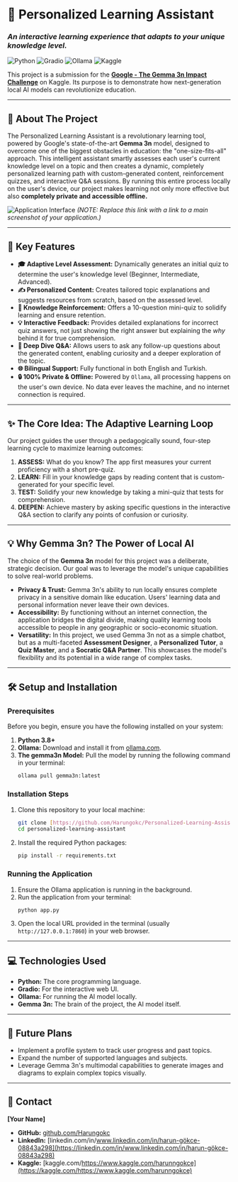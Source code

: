 # 🧠 Personalized Learning Assistant

### *An interactive learning experience that adapts to your unique knowledge level.*

![Python](https://img.shields.io/badge/Python-3.8%2B-blue?style=for-the-badge&logo=python)
![Gradio](https://img.shields.io/badge/Gradio-4.31-orange?style=for-the-badge)
![Ollama](https://img.shields.io/badge/Ollama-Local%20AI-lightgrey?style=for-the-badge)
![Kaggle](https://img.shields.io/badge/Kaggle-Gemma%203n%20Challenge-blue?style=for-the-badge&logo=kaggle)

This project is a submission for the **[Google - The Gemma 3n Impact Challenge](https://www.kaggle.com/competitions/google-gemma-3n-hackathon)** on Kaggle. Its purpose is to demonstrate how next-generation local AI models can revolutionize education.

---

## 📖 About The Project

The Personalized Learning Assistant is a revolutionary learning tool, powered by Google's state-of-the-art **Gemma 3n** model, designed to overcome one of the biggest obstacles in education: the "one-size-fits-all" approach. This intelligent assistant smartly assesses each user's current knowledge level on a topic and then creates a dynamic, completely personalized learning path with custom-generated content, reinforcement quizzes, and interactive Q&A sessions. By running this entire process locally on the user's device, our project makes learning not only more effective but also **completely private and accessible offline.**

![Application Interface](https://i.imgur.com/link-to-your-main-screenshot.png) 
*(NOTE: Replace this link with a link to a main screenshot of your application.)*

---

## 🚀 Key Features

* **🎓 Adaptive Level Assessment:** Dynamically generates an initial quiz to determine the user's knowledge level (Beginner, Intermediate, Advanced).
* **✍️ Personalized Content:** Creates tailored topic explanations and suggests resources from scratch, based on the assessed level.
* **🧩 Knowledge Reinforcement:** Offers a 10-question mini-quiz to solidify learning and ensure retention.
* **💡 Interactive Feedback:** Provides detailed explanations for incorrect quiz answers, not just showing the right answer but explaining the *why* behind it for true comprehension.
* **💭 Deep Dive Q&A:** Allows users to ask any follow-up questions about the generated content, enabling curiosity and a deeper exploration of the topic.
* **🌐 Bilingual Support:** Fully functional in both English and Turkish.
* **🔒 100% Private & Offline:** Powered by `Ollama`, all processing happens on the user's own device. No data ever leaves the machine, and no internet connection is required.

---

## ✨ The Core Idea: The Adaptive Learning Loop

Our project guides the user through a pedagogically sound, four-step learning cycle to maximize learning outcomes:

1.  **ASSESS:** What do you know? The app first measures your current proficiency with a short pre-quiz.
2.  **LEARN:** Fill in your knowledge gaps by reading content that is custom-generated for your specific level.
3.  **TEST:** Solidify your new knowledge by taking a mini-quiz that tests for comprehension.
4.  **DEEPEN:** Achieve mastery by asking specific questions in the interactive Q&A section to clarify any points of confusion or curiosity.

---

## 💡 Why Gemma 3n? The Power of Local AI

The choice of the **Gemma 3n** model for this project was a deliberate, strategic decision. Our goal was to leverage the model's unique capabilities to solve real-world problems.

* **Privacy & Trust:** Gemma 3n's ability to run locally ensures complete privacy in a sensitive domain like education. Users' learning data and personal information never leave their own devices.
* **Accessibility:** By functioning without an internet connection, the application bridges the digital divide, making quality learning tools accessible to people in any geographic or socio-economic situation.
* **Versatility:** In this project, we used Gemma 3n not as a simple chatbot, but as a multi-faceted **Assessment Designer**, a **Personalized Tutor**, a **Quiz Master**, and a **Socratic Q&A Partner**. This showcases the model's flexibility and its potential in a wide range of complex tasks.

---

## 🛠️ Setup and Installation

### Prerequisites
Before you begin, ensure you have the following installed on your system:

1.  **Python 3.8+**
2.  **Ollama:** Download and install it from [ollama.com](https://ollama.com/).
3.  **The gemma3n Model:** Pull the model by running the following command in your terminal:
    ```bash
    ollama pull gemma3n:latest
    ```

### Installation Steps

1.  Clone this repository to your local machine:
    ```bash
    git clone [https://github.com/Harungokc/Personalized-Learning-Assistant.git](https://github.com/Harungokc/Personalized-Learning-Assistant.git)
    cd personalized-learning-assistant
    ```
2.  Install the required Python packages:
    ```bash
    pip install -r requirements.txt
    ```

### Running the Application

1.  Ensure the Ollama application is running in the background.
2.  Run the application from your terminal:
    ```bash
    python app.py
    ```
3.  Open the local URL provided in the terminal (usually `http://127.0.0.1:7860`) in your web browser.

---

## 💻 Technologies Used

* **Python:** The core programming language.
* **Gradio:** For the interactive web UI.
* **Ollama:** For running the AI model locally.
* **Gemma 3n:** The brain of the project, the AI model itself.

---

## 🚀 Future Plans

* Implement a profile system to track user progress and past topics.
* Expand the number of supported languages and subjects.
* Leverage Gemma 3n's multimodal capabilities to generate images and diagrams to explain complex topics visually.

---

## 👤 Contact

**[Your Name]**

* **GitHub:** [github.com/Harungokc](https://github.com/Harungokc)
* **LinkedIn:** [linkedin.com/in/www.linkedin.com/in/harun-gökce-08843a298](https://linkedin.com/in/www.linkedin.com/in/harun-gökce-08843a298)
* **Kaggle:** [kaggle.com/https://www.kaggle.com/harunngokce](https://kaggle.com/https://www.kaggle.com/harunngokce)